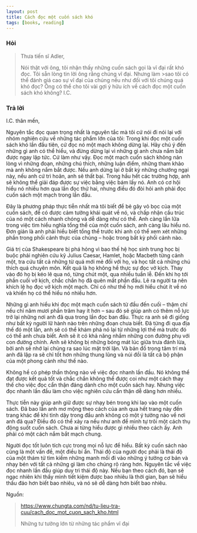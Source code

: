 ```yaml
---
layout: post
title: Cách đọc một cuốn sách khó
tags: [books, reading]
---
```


### Hỏi 
>Thưa tiến sĩ Adler,
>
>Nói thật với ông, tôi nhận thấy những cuốn sách gọi là vĩ đại rất khó đọc. Tôi sẵn lòng tin lời ông rằng chúng vĩ đại. Nhưng làm >sao tôi có thể đánh giá cao sự vĩ đại của chúng nếu như đối với tôi chúng quá khó đọc? Ông có thể cho tôi vài gợi ý hữu ích về cách đọc một cuốn sách khó không?
>I.C.


### Trả lời
I.C. thân mến,

Nguyên tắc đọc quan trọng nhất là nguyên tắc mà tôi cứ nói đi nói lại với nhóm nghiên cứu về những tác phẩm lớn của tôi: Trong khi đọc một cuốn sách khó lần đầu tiên, cứ đọc nó một mạch không dừng lại. Hãy chú ý đến những gì anh có thể hiểu, và đừng dừng lại vì những gì anh chưa nắm bắt được ngay lập tức. Cứ làm như vậy. Đọc một mạch cuốn sách không nản lòng vì những đoạn, những chú thích, những luận điểm, những tham khảo mà anh không nắm bắt được. Nếu anh dừng lại ở bất kỳ những chướng ngại này, nếu anh cứ trì hoãn, anh sẽ thất bại. Trong hầu hết các trường hợp, anh sẽ không thể giải đáp được sự việc bằng việc bám lấy nó. Anh có cơ hội hiểu nó nhiều hơn qua lần đọc thứ hai, nhưng điều đó đòi hỏi anh phải đọc cuốn sách một mạch trong lần đầu.

Đây là phương pháp thực tiễn nhất mà tôi biết để bẻ gãy vỏ bọc của một cuốn sách, để có được cảm tưởng khái quát về nó, và chấp nhận cấu trúc của nó một cách nhanh chóng và dễ dàng như có thể. Anh càng lần lữa trong việc tìm hiểu nghĩa tổng thể của một cuốn sách, anh càng lâu hiểu nó. Đơn giản là anh phải hiểu biết tổng thể trước khi anh có thể xem xét những phần trong phối cảnh thực của chúng – hoặc trong bất kỳ phối cảnh nào.

Giá trị của Shakespeare bị phá hỏng vì bao thế hệ học sinh trung học bị buộc phải nghiên cứu kỹ Julius Caesar, Hamlet, hoặc Macbeth từng cảnh một, tra cứu tất cả những từ quá mới mẻ đối với họ, và học tất cả những chú thích quá chuyên môn. Kết quả là họ không hề thực sự đọc vở kịch. Thay vào đó họ bị kéo lê qua nó, từng chút một, qua nhiều tuần lễ. Đến khi họ tới phần cuối vở kịch, chắc chắn họ đã quên mất phần đầu. Lẽ ra người ta nên khích lệ họ đọc vở kịch một mạch. Chỉ có như thế họ mới hiểu chút ít về nó và khiến họ có thể hiểu nó nhiều hơn.

Những gì anh hiểu khi đọc một mạch cuốn sách từ đầu đến cuối – thậm chí nếu chỉ năm mươi phần trăm hay ít hơn – sau đó sẽ giúp anh có thêm nỗ lực trở lại những nơi anh đã qua trong lần đọc ban đầu. Thực ra anh sẽ đi giống như bất kỳ người lữ hành nào trên những đoạn chưa biết. Đã từng đi qua địa thế đó một lần, anh sẽ có thể khám phá nó lại từ những lợi thế mà trước đó có thể anh chưa biết. Anh sẽ ít có khả năng nhầm những con đường phụ với con đường chính. Anh sẽ không bị những bóng mát lúc giữa trưa đánh lừa, bởi anh sẽ nhớ lại chúng ra sao lúc mặt trời lặn. Và bản đồ trong tâm trí mà anh đã lập ra sẽ chỉ tốt hơn những thung lũng và núi đồi là tất cả bộ phận của một phong cảnh như thế nào.

Không hề có phép thần thông nào về việc đọc nhanh lần đầu. Nó không thể đạt được kết quả tốt và chắc chắn không thể được coi như một cách thay thế cho việc đọc cẩn thận đáng dành cho một cuốn sách hay. Nhưng việc đọc nhanh lần đầu làm cho việc nghiên cứu cẩn thận dễ dàng hơn nhiều.

Thực tiễn này giúp anh giữ được sự nhạy bén trong khi lao vào một cuốn sách. Đã bao lần anh mơ mộng theo cách của anh qua hết trang này đến trang khác để khi tỉnh dậy trong đầu anh không có một ý tưởng nào về nơi anh đã qua? Điều đó có thể xảy ra nếu như anh để mình tự trôi một cách thụ động suốt cuốn sách. Chưa ai từng hiểu được gì nhiều theo cách ấy. Anh phải có một cách nắm bắt mạch chung.

Người đọc tốt luôn tích cực trong mọi nỗ lực để hiểu. Bất kỳ cuốn sách nào cũng là một vấn đề, một điều bí ẩn. Thái độ của người đọc phải là thái độ của một thám tử tìm kiếm những manh mối đi vào những ý tưởng cơ bản và nhạy bén với tất cả những gì làm cho chúng rõ ràng hơn. Nguyên tắc về việc đọc nhanh lần đầu giúp duy trì thái độ này. Nếu bạn theo cách đó, bạn sẽ ngạc nhiên khi thấy mình tiết kiệm được bao nhiêu là thời gian, bạn sẽ hiểu thấu đáo hơn biết bao nhiêu, và nó sẽ dễ dàng hơn biết bao nhiêu.

Nguồn: 
>https://www.chungta.com/nd/tu-lieu-tra-cuu/cach_doc_mot_cuon_sach_kho.html
>
>Những tư tưởng lớn từ những tác phẩm vĩ đại
